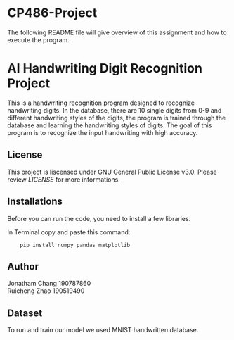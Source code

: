 # CP486-Project

The following README file will give overview of this assignment and how to execute the program. 

# AI Handwriting Digit Recognition Project

This is a handwriting recognition program designed to recognize handwriting digits. In the database, there are 10 single digits from 0-9 and different handwriting styles of the digits, the program is trained through the database and learning the handwriting styles of digits. The goal of this program is to recognize the input handwriting with high accuracy. 

## License 
This project is liscensed under GNU General Public License v3.0. Please review *LICENSE* for more informations. 

## Installations 

Before you can run the code, you need to install a few libraries. 

In Terminal copy and paste this command: 

        pip install numpy pandas matplotlib

## Author 

Jonatham Chang 190787860  
Ruicheng Zhao 190519490


## Dataset 

To run and train our model we used MNIST handwritten database. 
